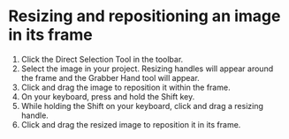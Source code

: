 # Resizing and repositioning an image in its frame

1. Click the Direct Selection Tool in the toolbar.
2. Select the image in your project. Resizing handles will appear around the frame and the Grabber Hand tool will appear.
3. Click and drag the image to reposition it within the frame.
4. On your keyboard, press and hold the Shift key.
5. While holding the Shift on your keyboard, click and drag a resizing handle.
6. Click and drag the resized image to reposition it in its frame.
